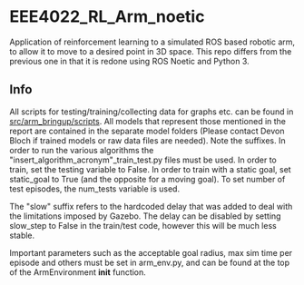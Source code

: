# EEE4022_RL_Arm_noetic
Application of reinforcement learning to a simulated ROS based robotic arm, to allow it to move to a desired point in 3D space. This repo differs from the previous one in that it is redone using ROS Noetic and Python 3.

## Info

All scripts for testing/training/collecting data for graphs etc. can be found in [src/arm_bringup/scripts](https://github.com/dVeon-loch/EEE4022_RL_Arm_noetic/tree/master/src/arm_bringup/scripts).
All models that represent those mentioned in the report are contained in the separate model folders (Please contact Devon Bloch if trained models or raw data files are needed). Note the suffixes. In order to run the various algorithms the "insert_algorithm_acronym"_train_test.py files must be used. In order to train, set the testing variable to False. In order to train with a static goal, set static_goal to True (and the opposite for a moving goal). To set number of test episodes, the num_tests variable is used.

The "slow" suffix refers to the hardcoded delay that was added to deal with the limitations imposed by Gazebo. The delay can be disabled by setting slow_step to False in the train/test code, however this will be much less stable.

Important parameters such as the acceptable goal radius, max sim time per episode and others must be set in arm_env.py, and can be found at the top of the ArmEnvironment __init__ function.
